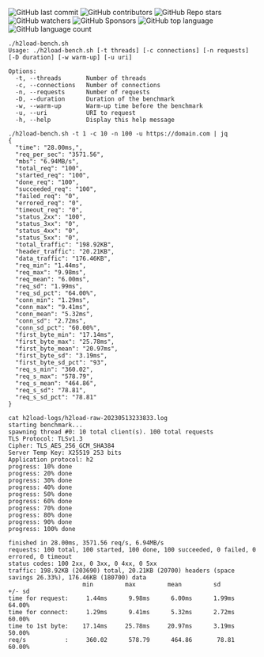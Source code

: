 ![GitHub last commit](https://img.shields.io/github/last-commit/centminmod/h2load-benchmarks) ![GitHub contributors](https://img.shields.io/github/contributors/centminmod/h2load-benchmarks) ![GitHub Repo stars](https://img.shields.io/github/stars/centminmod/h2load-benchmarks) ![GitHub watchers](https://img.shields.io/github/watchers/centminmod/h2load-benchmarks) ![GitHub Sponsors](https://img.shields.io/github/sponsors/centminmod) ![GitHub top language](https://img.shields.io/github/languages/top/centminmod/h2load-benchmarks) ![GitHub language count](https://img.shields.io/github/languages/count/centminmod/h2load-benchmarks)

```
./h2load-bench.sh 
Usage: ./h2load-bench.sh [-t threads] [-c connections] [-n requests] [-D duration] [-w warm-up] [-u uri]

Options:
  -t, --threads       Number of threads
  -c, --connections   Number of connections
  -n, --requests      Number of requests
  -D, --duration      Duration of the benchmark
  -w, --warm-up       Warm-up time before the benchmark
  -u, --uri           URI to request
  -h, --help          Display this help message
```

```
./h2load-bench.sh -t 1 -c 10 -n 100 -u https://domain.com | jq
{
  "time": "28.00ms,",
  "req_per_sec": "3571.56",
  "mbs": "6.94MB/s",
  "total_req": "100",
  "started_req": "100",
  "done_req": "100",
  "succeeded_req": "100",
  "failed_req": "0",
  "errored_req": "0",
  "timeout_req": "0",
  "status_2xx": "100",
  "status_3xx": "0",
  "status_4xx": "0",
  "status_5xx": "0",
  "total_traffic": "198.92KB",
  "header_traffic": "20.21KB",
  "data_traffic": "176.46KB",
  "req_min": "1.44ms",
  "req_max": "9.98ms",
  "req_mean": "6.00ms",
  "req_sd": "1.99ms",
  "req_sd_pct": "64.00%",
  "conn_min": "1.29ms",
  "conn_max": "9.41ms",
  "conn_mean": "5.32ms",
  "conn_sd": "2.72ms",
  "conn_sd_pct": "60.00%",
  "first_byte_min": "17.14ms",
  "first_byte_max": "25.78ms",
  "first_byte_mean": "20.97ms",
  "first_byte_sd": "3.19ms",
  "first_byte_sd_pct": "93",
  "req_s_min": "360.02",
  "req_s_max": "578.79",
  "req_s_mean": "464.86",
  "req_s_sd": "78.81",
  "req_s_sd_pct": "78.81"
}
```

```
cat h2load-logs/h2load-raw-20230513233833.log
starting benchmark...
spawning thread #0: 10 total client(s). 100 total requests
TLS Protocol: TLSv1.3
Cipher: TLS_AES_256_GCM_SHA384
Server Temp Key: X25519 253 bits
Application protocol: h2
progress: 10% done
progress: 20% done
progress: 30% done
progress: 40% done
progress: 50% done
progress: 60% done
progress: 70% done
progress: 80% done
progress: 90% done
progress: 100% done

finished in 28.00ms, 3571.56 req/s, 6.94MB/s
requests: 100 total, 100 started, 100 done, 100 succeeded, 0 failed, 0 errored, 0 timeout
status codes: 100 2xx, 0 3xx, 0 4xx, 0 5xx
traffic: 198.92KB (203690) total, 20.21KB (20700) headers (space savings 26.33%), 176.46KB (180700) data
                     min         max         mean         sd        +/- sd
time for request:     1.44ms      9.98ms      6.00ms      1.99ms    64.00%
time for connect:     1.29ms      9.41ms      5.32ms      2.72ms    60.00%
time to 1st byte:    17.14ms     25.78ms     20.97ms      3.19ms    50.00%
req/s           :     360.02      578.79      464.86       78.81    60.00%
```